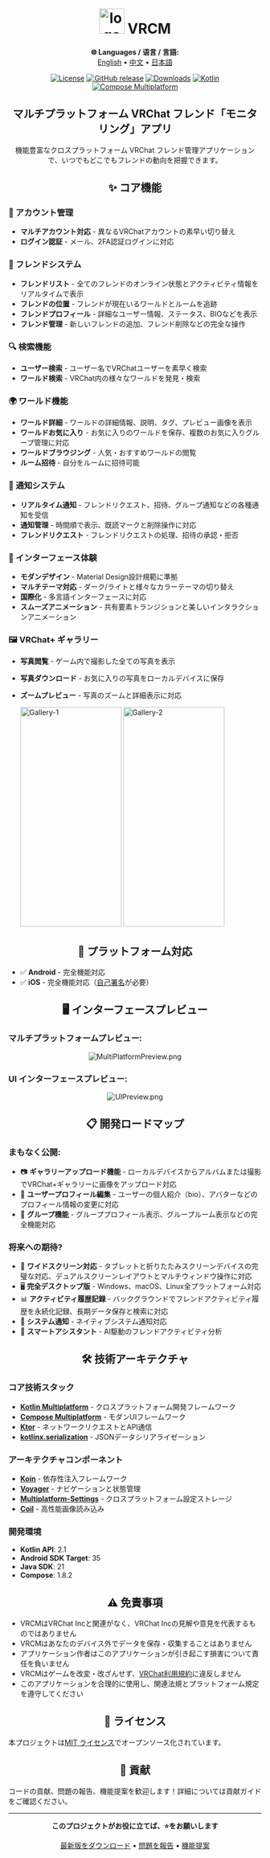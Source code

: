 <div align="center">

# <img src="image/Logo.png" width="50" height="50"  alt="logo"/> VRCM

<!-- Language Selection -->
**🌐 Languages / 语言 / 言語:**  
[English](README.md) • [中文](README_ZH.md) • [日本語](README_JP.md)


[![License](https://img.shields.io/badge/License-MIT-blue.svg)](https://opensource.org/licenses/MIT)
[![GitHub release](https://img.shields.io/github/release/vrcm-team/VRCM.svg)](https://github.com/vrcm-team/VRCM/releases/latest)
[![Downloads](https://img.shields.io/github/downloads/vrcm-team/VRCM/total?color=6451f1)](https://github.com/vrcm-team/VRCM/releases/latest)
[![Kotlin](https://img.shields.io/badge/Kotlin-2.1-blue.svg?logo=kotlin)](https://kotlinlang.org)
[![Compose Multiplatform](https://img.shields.io/badge/Compose%20Multiplatform-1.8.2-blue)](https://www.jetbrains.com/lp/compose-multiplatform/)

## マルチプラットフォーム VRChat フレンド「モニタリング」アプリ

機能豊富なクロスプラットフォーム VRChat フレンド管理アプリケーションで、いつでもどこでもフレンドの動向を把握できます。

</div>

<div align="center">

## ✨ コア機能

</div>

### 🔐 アカウント管理
- **マルチアカウント対応** - 異なるVRChatアカウントの素早い切り替え
- **ログイン認証** - メール、2FA認証ログインに対応

### 👥 フレンドシステム
- **フレンドリスト** - 全てのフレンドのオンライン状態とアクティビティ情報をリアルタイムで表示
- **フレンドの位置** - フレンドが現在いるワールドとルームを追跡
- **フレンドプロフィール** - 詳細なユーザー情報、ステータス、BIOなどを表示
- **フレンド管理** - 新しいフレンドの追加、フレンド削除などの完全な操作

### 🔍 検索機能
- **ユーザー検索** - ユーザー名でVRChatユーザーを素早く検索
- **ワールド検索** - VRChat内の様々なワールドを発見・検索

### 🌍 ワールド機能
- **ワールド詳細** - ワールドの詳細情報、説明、タグ、プレビュー画像を表示
- **ワールドお気に入り** - お気に入りのワールドを保存、複数のお気に入りグループ管理に対応
- **ワールドブラウジング** - 人気・おすすめワールドの閲覧
- **ルーム招待** - 自分をルームに招待可能

### 🔔 通知システム
- **リアルタイム通知** - フレンドリクエスト、招待、グループ通知などの各種通知を受信
- **通知管理** - 時間順で表示、既読マークと削除操作に対応
- **フレンドリクエスト** - フレンドリクエストの処理、招待の承認・拒否

### 🎨 インターフェース体験
- **モダンデザイン** - Material Design設計規範に準拠
- **マルチテーマ対応** - ダーク/ライトと様々なカラーテーマの切り替え
- **国際化** - 多言語インターフェースに対応
- **スムーズアニメーション** - 共有要素トランジションと美しいインタラクションアニメーション

### 🖼️ VRChat+ ギャラリー
- **写真閲覧** - ゲーム内で撮影した全ての写真を表示
- **写真ダウンロード** - お気に入りの写真をローカルデバイスに保存
- **ズームプレビュー** - 写真のズームと詳細表示に対応

  <img src="image/Gallery-1.png" width="201" height="437"  alt="Gallery-1"/>
  <img src="image/Gallery-2.png" width="201" height="437"  alt="Gallery-2"/>

<div align="center">

## 📱 プラットフォーム対応

</div>

- ✅ **Android** - 完全機能対応
- ✅ **iOS** - 完全機能対応（[自己署名](self-signing.md)が必要）

<div align="center">

## 🖥️ インターフェースプレビュー

</div>

### マルチプラットフォームプレビュー:

<div align="center">

![MultiPlatformPreview.png](image/MultiPlatformPreview.png)

</div>

### UI インターフェースプレビュー:

<div align="center">

![UIPreview.png](image/UIPreview.png)

</div>

<div align="center">

## 📋 開発ロードマップ

</div>

### まもなく公開:
- 📷 **ギャラリーアップロード機能** - ローカルデバイスからアルバムまたは撮影でVRChat+ギャラリーに画像をアップロード対応
- 👤 **ユーザープロフィール編集** - ユーザーの個人紹介（bio）、アバターなどのプロフィール情報の変更に対応
- 👥 **グループ機能** - グループプロフィール表示、グループルーム表示などの完全機能対応

### 将来への期待?
- 📱 **ワイドスクリーン対応** - タブレットと折りたたみスクリーンデバイスの完璧な対応、デュアルスクリーンレイアウトとマルチウィンドウ操作に対応
- 🖥️ **完全デスクトップ版** - Windows、macOS、Linux全プラットフォーム対応
- 📊 **アクティビティ履歴記録** - バックグラウンドでフレンドアクティビティ履歴を永続化記録、長期データ保存と検索に対応
- 📢 **システム通知** - ネイティブシステム通知対応
- 🤖 **スマートアシスタント** - AI駆動のフレンドアクティビティ分析

<div align="center">

## 🛠️ 技術アーキテクチャ

</div>

### コア技術スタック
- **[Kotlin Multiplatform](https://kotlinlang.org/multiplatform/)** - クロスプラットフォーム開発フレームワーク
- **[Compose Multiplatform](https://www.jetbrains.com/lp/compose-multiplatform/)** - モダンUIフレームワーク
- **[Ktor](https://ktor.io/)** - ネットワークリクエストとAPI通信
- **[kotlinx.serialization](https://github.com/Kotlin/kotlinx.serialization)** - JSONデータシリアライゼーション

### アーキテクチャコンポーネント
- **[Koin](https://github.com/InsertKoinIO/koin)** - 依存性注入フレームワーク
- **[Voyager](https://github.com/adrielcafe/voyager)** - ナビゲーションと状態管理
- **[Multiplatform-Settings](https://github.com/russhwolf/multiplatform-settings)** - クロスプラットフォーム設定ストレージ
- **[Coil](https://github.com/coil-kt/coil)** - 高性能画像読み込み

### 開発環境
- **Kotlin API**: 2.1
- **Android SDK Target**: 35
- **Java SDK**: 21
- **Compose**: 1.8.2

<div align="center">

## ⚠️ 免責事項

</div>

- VRCMはVRChat Incと関連がなく、VRChat Incの見解や意見を代表するものではありません
- VRCMはあなたのデバイス外でデータを保存・収集することはありません
- アプリケーション作者はこのアプリケーションが引き起こす損害について責任を負いません
- VRCMはゲームを改変・改ざんせず、[VRChat利用規約](https://hello.vrchat.com/legal)に違反しません
- このアプリケーションを合理的に使用し、関連法規とプラットフォーム規定を遵守してください

<div align="center">

## 📄 ライセンス

</div>

本プロジェクトは[MIT ライセンス](LICENSE)でオープンソース化されています。

<div align="center">

## 🤝 貢献

</div>

コードの貢献、問題の報告、機能提案を歓迎します！詳細については貢献ガイドをご確認ください。

---

<div align="center">

**このプロジェクトがお役に立てば、⭐をお願いします**

[最新版をダウンロード](https://github.com/vrcm-team/VRCM/releases/latest) • [問題を報告](https://github.com/vrcm-team/VRCM/issues) • [機能提案](https://github.com/vrcm-team/VRCM/discussions)

</div>

